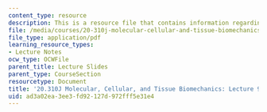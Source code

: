 ```yaml
---
content_type: resource
description: This is a resource file that contains information regarding lecture 9.
file: /media/courses/20-310j-molecular-cellular-and-tissue-biomechanics-spring-2015/ad3a02ea3ee3fd92127d972fff5e31e4_MIT20_310JS15_Lecture9.pdf
file_type: application/pdf
learning_resource_types:
- Lecture Notes
ocw_type: OCWFile
parent_title: Lecture Slides
parent_type: CourseSection
resourcetype: Document
title: '20.310J Molecular, Cellular, and Tissue Biomechanics: Lecture 9'
uid: ad3a02ea-3ee3-fd92-127d-972fff5e31e4
---
```

